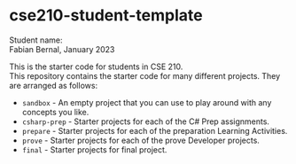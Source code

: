 # cse210-student-template
Student name:  
Fabian Bernal, January 2023  
  
This is the starter code for students in CSE 210.  
This repository contains the starter code for many different projects. They are arranged as follows:  

* `sandbox` - An empty project that you can use to play around with any concepts you like.
* `csharp-prep` - Starter projects for each of the C# Prep assignments.
* `prepare` - Starter projects for each of the preparation Learning Activities.
* `prove` - Starter projects for each of the prove Developer projects.
* `final` - Starter projects for final project.
